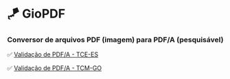 # 🪁 GioPDF

### Conversor de arquivos PDF (imagem) para PDF/A (pesquisável)






✅ [Validação de PDF/A - TCE-ES](https://conformidadepdf.tcees.tc.br/)

✅ [Validação de PDF/A - TCM-GO](https://tcmgo.tc.br/colare-doc/faces/public/pagInicio.xhtml?dswid=2924)
